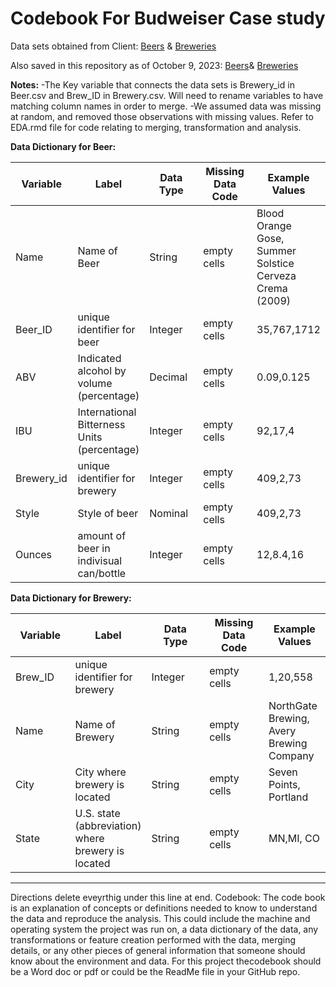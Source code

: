 # Codebook For Budweiser Case study

Data sets obtained from Client:
[Beers](https://github.com/BivinSadler/MSDS_6306_Doing-Data-Science/blob/Master/Unit%208%20and%209%20Case%20Study%201/Beers.csv)
&
[Breweries](https://github.com/BivinSadler/MSDS_6306_Doing-Data-Science/blob/Master/Unit%208%20and%209%20Case%20Study%201/Breweries.csv)

Also saved in this repository as of October 9, 2023:
[Beers](https://github.com/jjsmu/group16/blob/main/Beers.csv)&
[Breweries](https://github.com/jjsmu/group16/blob/main/Breweries.csv)

**Notes:** -The Key variable that connects the data sets is Brewery\_id
in Beer.csv and Brew\_ID in Brewery.csv. Will need to rename variables
to have matching column names in order to merge. -We assumed data was
missing at random, and removed those observations with missing values.
Refer to EDA.rmd file for code relating to merging, transformation and
analysis.

**Data Dictionary for Beer:**

<table>
<colgroup>
<col style="width: 20%" />
<col style="width: 20%" />
<col style="width: 20%" />
<col style="width: 20%" />
<col style="width: 20%" />
</colgroup>
<thead>
<tr class="header">
<th>Variable</th>
<th>Label</th>
<th>Data Type</th>
<th>Missing Data Code</th>
<th>Example Values</th>
</tr>
</thead>
<tbody>
<tr class="odd">
<td>Name</td>
<td>Name of Beer</td>
<td>String</td>
<td>empty cells</td>
<td>Blood Orange Gose, Summer Solstice Cerveza Crema (2009)</td>
</tr>
<tr class="even">
<td>Beer_ID</td>
<td>unique identifier for beer</td>
<td>Integer</td>
<td>empty cells</td>
<td>35,767,1712</td>
</tr>
<tr class="odd">
<td>ABV</td>
<td>Indicated alcohol by volume (percentage)</td>
<td>Decimal</td>
<td>empty cells</td>
<td>0.09,0.125</td>
</tr>
<tr class="even">
<td>IBU</td>
<td>International Bitterness Units (percentage)</td>
<td>Integer</td>
<td>empty cells</td>
<td>92,17,4</td>
</tr>
<tr class="odd">
<td>Brewery_id</td>
<td>unique identifier for brewery</td>
<td>Integer</td>
<td>empty cells</td>
<td>409,2,73</td>
</tr>
<tr class="even">
<td>Style</td>
<td>Style of beer</td>
<td>Nominal</td>
<td>empty cells</td>
<td>409,2,73</td>
</tr>
<tr class="odd">
<td>Ounces</td>
<td>amount of beer in indivisual can/bottle</td>
<td>Integer</td>
<td>empty cells</td>
<td>12,8.4,16</td>
</tr>
</tbody>
</table>

**Data Dictionary for Brewery:**

<table>
<colgroup>
<col style="width: 20%" />
<col style="width: 20%" />
<col style="width: 20%" />
<col style="width: 20%" />
<col style="width: 20%" />
</colgroup>
<thead>
<tr class="header">
<th>Variable</th>
<th>Label</th>
<th>Data Type</th>
<th>Missing Data Code</th>
<th>Example Values</th>
</tr>
</thead>
<tbody>
<tr class="odd">
<td>Brew_ID</td>
<td>unique identifier for brewery</td>
<td>Integer</td>
<td>empty cells</td>
<td>1,20,558</td>
</tr>
<tr class="even">
<td>Name</td>
<td>Name of Brewery</td>
<td>String</td>
<td>empty cells</td>
<td>NorthGate Brewing, Avery Brewing Company</td>
</tr>
<tr class="odd">
<td>City</td>
<td>City where brewery is located</td>
<td>String</td>
<td>empty cells</td>
<td>Seven Points, Portland</td>
</tr>
<tr class="even">
<td>State</td>
<td>U.S. state (abbreviation) where brewery is located</td>
<td>String</td>
<td>empty cells</td>
<td>MN,MI, CO</td>
</tr>
</tbody>
</table>

------------------------------------------------------------------------

Directions delete eveyrthig under this line at end. Codebook: The code
book is an explanation of concepts or definitions needed to know to
understand the data and reproduce the analysis. This could include the
machine and operating system the project was run on, a data dictionary
of the data, any transformations or feature creation performed with the
data, merging details, or any other pieces of general information that
someone should know about the environment and data. For this project
thecodebook should be a Word doc or pdf or could be the ReadMe file in
your GitHub repo.
